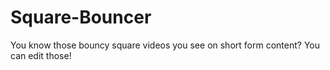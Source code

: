 # Square-Bouncer
You know those bouncy square videos you see on short form content? You can edit those!
